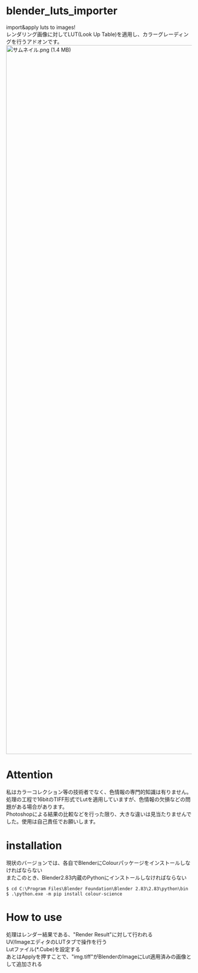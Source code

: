 # blender_luts_importer
import&amp;apply luts to images!  
レンダリング画像に対してLUT(Look Up Table)を適用し、カラーグレーディングを行うアドオンです。 
<img width="1920" alt="サムネイル.png (1.4 MB)" src="https://img.esa.io/uploads/production/attachments/9489/2020/07/07/78640/28cf081a-087f-470f-861d-10023ca0cfb8.png">

# Attention
私はカラーコレクション等の技術者でなく、色情報の専門的知識は有りません。  
処理の工程で16bitのTIFF形式でLutを適用していますが、色情報の欠損などの問題がある場合があります。  
Photoshopによる結果の比較などを行った限り、大きな違いは見当たりませんでした。使用は自己責任でお願いします。  

# installation
現状のバージョンでは、各自でBlenderにColourパッケージをインストールしなければならない  
またこのとき、Blender2.83内蔵のPythonにインストールしなければならない  
  
`$ cd C:\Program Files\Blender Foundation\Blender 2.83\2.83\python\bin`  
`$ .\python.exe -m pip install colour-science`  
  

# How to use
処理はレンダー結果である、"Render Result"に対して行われる  
UV/ImageエディタのLUTタブで操作を行う  
Lutファイル(*.Cube)を設定する  
あとはApplyを押すことで、"img.tiff"がBlenderのImageにLut適用済みの画像として追加される  
